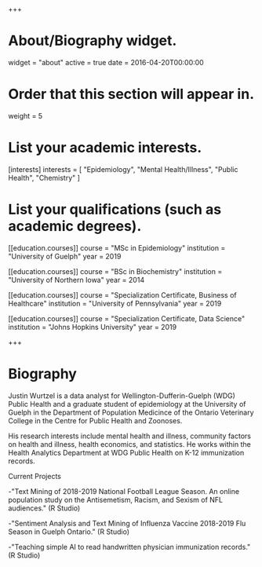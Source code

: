 +++
# About/Biography widget.
widget = "about"
active = true
date = 2016-04-20T00:00:00

# Order that this section will appear in.
weight = 5

# List your academic interests.
[interests]
  interests = [
    "Epidemiology",
    "Mental Health/Illness",
    "Public Health",
    "Chemistry"
  ]

# List your qualifications (such as academic degrees).
[[education.courses]]
  course = "MSc in Epidemiology"
  institution = "University of Guelph"
  year = 2019

[[education.courses]]
  course = "BSc in Biochemistry"
  institution = "University of Northern Iowa"
  year = 2014

[[education.courses]]
  course = "Specialization Certificate, Business of Healthcare"
  institution = "University of Pennsylvania"
  year = 2019
  
[[education.courses]]
  course = "Specialization Certificate, Data Science"
  institution = "Johns Hopkins University"
  year = 2019
 
+++

# Biography
Justin Wurtzel is a data analyst for Wellington-Dufferin-Guelph (WDG) Public Health and a graduate student of epidemiology at the University of Guelph in the Department of Population Medicince of the Ontario Veterinary College in the Centre for Public Health and Zoonoses.

His research interests include mental health and illness, community factors on health and illness, health economics, and statistics. He works within the Health Analytics Department at WDG Public Health on K-12 immunization records.

Current Projects

-"Text Mining of 2018-2019 National Football League Season. An online population study on the Antisemetism, Racism, and Sexism of NFL audiences." (R Studio)

-"Sentiment Analysis and Text Mining of Influenza Vaccine 2018-2019 Flu Season in Guelph Ontario." (R Studio)

-"Teaching simple AI to read handwritten physician immunization records." (R Studio)

